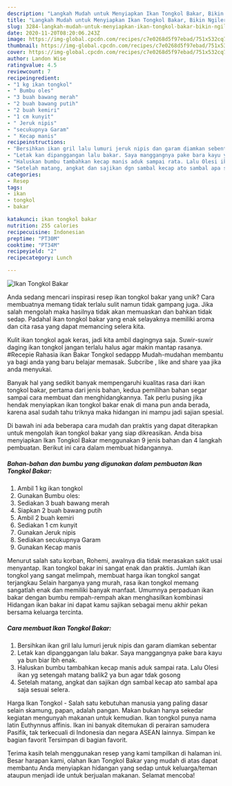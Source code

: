 ```yaml
---
description: "Langkah Mudah untuk Menyiapkan Ikan Tongkol Bakar, Bikin Ngiler"
title: "Langkah Mudah untuk Menyiapkan Ikan Tongkol Bakar, Bikin Ngiler"
slug: 3284-langkah-mudah-untuk-menyiapkan-ikan-tongkol-bakar-bikin-ngiler
date: 2020-11-20T08:20:06.243Z
image: https://img-global.cpcdn.com/recipes/c7e0268d5f97ebad/751x532cq70/ikan-tongkol-bakar-foto-resep-utama.jpg
thumbnail: https://img-global.cpcdn.com/recipes/c7e0268d5f97ebad/751x532cq70/ikan-tongkol-bakar-foto-resep-utama.jpg
cover: https://img-global.cpcdn.com/recipes/c7e0268d5f97ebad/751x532cq70/ikan-tongkol-bakar-foto-resep-utama.jpg
author: Landon Wise
ratingvalue: 4.5
reviewcount: 7
recipeingredient:
- "1 kg ikan tongkol"
- " Bumbu oles"
- "3 buah bawang merah"
- "2 buah bawang putih"
- "2 buah kemiri"
- "1 cm kunyit"
- " Jeruk nipis"
- "secukupnya Garam"
- " Kecap manis"
recipeinstructions:
- "Bersihkan ikan gril lalu lumuri jeruk nipis dan garam diamkan sebentar"
- "Letak kan dipanggangan lalu bakar. Saya manggangnya pake bara kayu ya bun biar lbh enak."
- "Haluskan bumbu tambahkan kecap manis aduk sampai rata. Lalu Olesi ikan yg setengah matang balik2 ya bun agar tdak gosong"
- "Setelah matang, angkat dan sajikan dgn sambal kecap ato sambal apa saja sesuai selera."
categories:
- Resep
tags:
- ikan
- tongkol
- bakar

katakunci: ikan tongkol bakar 
nutrition: 255 calories
recipecuisine: Indonesian
preptime: "PT30M"
cooktime: "PT34M"
recipeyield: "2"
recipecategory: Lunch

---
```



![Ikan Tongkol Bakar](https://img-global.cpcdn.com/recipes/c7e0268d5f97ebad/751x532cq70/ikan-tongkol-bakar-foto-resep-utama.jpg)

Anda sedang mencari inspirasi resep ikan tongkol bakar yang unik? Cara membuatnya memang tidak terlalu sulit namun tidak gampang juga. Jika salah mengolah maka hasilnya tidak akan memuaskan dan bahkan tidak sedap. Padahal ikan tongkol bakar yang enak selayaknya memiliki aroma dan cita rasa yang dapat memancing selera kita.

Kulit ikan tongkol agak keras, jadi kita ambil dagingnya saja. Suwir-suwir daging ikan tongkol jangan terlalu halus agar makin mantap rasanya. #Recepie Rahasia ikan Bakar Tongkol sedappp Mudah-mudahan membantu ya bagi anda yang baru belajar memasak. Subcribe , like and share yaa jika anda menyukai.

Banyak hal yang sedikit banyak mempengaruhi kualitas rasa dari ikan tongkol bakar, pertama dari jenis bahan, kedua pemilihan bahan segar sampai cara membuat dan menghidangkannya. Tak perlu pusing jika hendak menyiapkan ikan tongkol bakar enak di mana pun anda berada, karena asal sudah tahu triknya maka hidangan ini mampu jadi sajian spesial.


Di bawah ini ada beberapa cara mudah dan praktis yang dapat diterapkan untuk mengolah ikan tongkol bakar yang siap dikreasikan. Anda bisa menyiapkan Ikan Tongkol Bakar menggunakan 9 jenis bahan dan 4 langkah pembuatan. Berikut ini cara dalam membuat hidangannya.

<!--inarticleads1-->

##### Bahan-bahan dan bumbu yang digunakan dalam pembuatan Ikan Tongkol Bakar:

1. Ambil 1 kg ikan tongkol
1. Gunakan  Bumbu oles:
1. Sediakan 3 buah bawang merah
1. Siapkan 2 buah bawang putih
1. Ambil 2 buah kemiri
1. Sediakan 1 cm kunyit
1. Gunakan  Jeruk nipis
1. Sediakan secukupnya Garam
1. Gunakan  Kecap manis


Menurut salah satu korban, Rohemi, awalnya dia tidak merasakan sakit usai menyantap. Ikan tongkol bakar ini sangat enak dan praktis. Jumlah ikan tongkol yang sangat melimpah, membuat harga ikan tongkol sangat terjangkau Selain harganya yang murah, rasa ikan tongkol memang sangatlah enak dan memiliki banyak manfaat. Umumnya perpaduan ikan bakar dengan bumbu rempah-rempah akan menghasilkan kombinasi Hidangan ikan bakar ini dapat kamu sajikan sebagai menu akhir pekan bersama keluarga tercinta. 

<!--inarticleads2-->

##### Cara membuat Ikan Tongkol Bakar:

1. Bersihkan ikan gril lalu lumuri jeruk nipis dan garam diamkan sebentar
1. Letak kan dipanggangan lalu bakar. Saya manggangnya pake bara kayu ya bun biar lbh enak.
1. Haluskan bumbu tambahkan kecap manis aduk sampai rata. Lalu Olesi ikan yg setengah matang balik2 ya bun agar tdak gosong
1. Setelah matang, angkat dan sajikan dgn sambal kecap ato sambal apa saja sesuai selera.


Harga Ikan Tongkol - Salah satu kebutuhan manusia yang paling dasar selain skamung, papan, adalah pangan. Makan bukan hanya sekedar kegiatan mengunyah makanan untuk kemudian. Ikan tongkol punya nama latin Euthynnus affinis. Ikan ini banyak ditemukan di perairan samudera Pasifik, tak terkecuali di Indonesia dan negara ASEAN lainnya. Simpan ke bagian favorit Tersimpan di bagian favorit. 

Terima kasih telah menggunakan resep yang kami tampilkan di halaman ini. Besar harapan kami, olahan Ikan Tongkol Bakar yang mudah di atas dapat membantu Anda menyiapkan hidangan yang sedap untuk keluarga/teman ataupun menjadi ide untuk berjualan makanan. Selamat mencoba!
